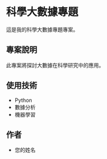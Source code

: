 # 科學大數據專題

這是我的科學大數據專題專案。

## 專案說明

此專案將探討大數據在科學研究中的應用。

## 使用技術

- Python
- 數據分析
- 機器學習

## 作者

- 您的姓名